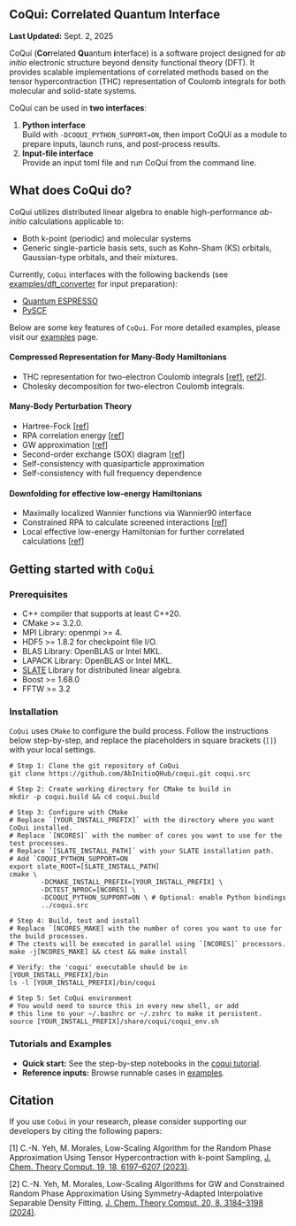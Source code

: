 CoQui: Correlated Quantum Interface
-----------------------------------------------
**Last Updated:** Sept. 2, 2025

CoQuí (**Cor**related **Qu**antum **í**nterface) is a software project 
designed for *ab initio* electronic structure beyond density functional 
theory (DFT). 
It provides scalable implementations of correlated methods based on 
the tensor hypercontraction (THC) representation of Coulomb integrals 
for both molecular and solid-state systems. 

CoQuí can be used in **two interfaces**:

1. **Python interface**  
   Build with `-DCOQUI_PYTHON_SUPPORT=ON`, then import CoQUí as a module 
   to prepare inputs, launch runs, and post-process results.
2. **Input-file interface**  
   Provide an input toml file and run CoQuí from the command line.

## What does CoQui do?
CoQui utilizes distributed linear algebra to enable high-performance
*ab-initio* calculations applicable to:
- Both k-point (periodic) and molecular systems
- Generic single-particle basis sets, such as Kohn-Sham (KS) orbitals,
  Gaussian-type orbitals, and their mixtures.

Currently, `CoQui` interfaces with the following backends 
(see [examples/dft_converter](examples/dft_converter) for input preparation): 
- [Quantum ESPRESSO](https://www.quantum-espresso.org)
- [PySCF](https://pyscf.org)

Below are some key features of `CoQui`. For more detailed examples, 
please visit our [examples](examples/README.md) page.
#### Compressed Representation for Many-Body Hamiltonians
- THC representation for two-electron Coulomb integrals 
  [[ref1](https://pubs.acs.org/doi/abs/10.1021/acs.jctc.3c00615),
  [ref2](https://pubs.acs.org/doi/abs/10.1021/acs.jctc.4c00085)]. 
- Cholesky decomposition for two-electron Coulomb integrals. 

#### Many-Body Perturbation Theory
- Hartree-Fock [[ref](https://pubs.acs.org/doi/abs/10.1021/acs.jctc.3c00615)]
- RPA correlation energy [[ref](https://pubs.acs.org/doi/abs/10.1021/acs.jctc.3c00615)]
- GW approximation [[ref](https://pubs.acs.org/doi/abs/10.1021/acs.jctc.4c00085)]
- Second-order exchange (SOX) diagram [[ref](https://arxiv.org/abs/2404.17744)]
- Self-consistency with quasiparticle approximation 
- Self-consistency with full frequency dependence

#### Downfolding for effective low-energy Hamiltonians
- Maximally localized Wannier functions via Wannier90 interface 
- Constrained RPA to calculate screened interactions [[ref](https://pubs.acs.org/doi/abs/10.1021/acs.jctc.4c00085)]
- Local effective low-energy Hamiltonian for further correlated calculations
  [[ref](https://pubs.acs.org/doi/abs/10.1021/acs.jctc.4c00085)]

## Getting started with `CoQui` 
### Prerequisites
- C++ compiler that supports at least C++20.
- CMake >= 3.2.0.
- MPI Library: openmpi >= 4. 
- HDF5 >= 1.8.2 for checkpoint file I/O. 
- BLAS Library: OpenBLAS or Intel MKL. 
- LAPACK Library: OpenBLAS or Intel MKL. 
- [SLATE](https://github.com/icl-utk-edu/slate/tree/master) Library for distributed linear algebra.  
- Boost >= 1.68.0
- FFTW >= 3.2

### Installation
`CoQui` uses `CMake` to configure the build process. Follow 
the instructions below step-by-step, and replace the placeholders in 
square brackets (`[]`) with your local settings.

```shell
# Step 1: Clone the git repository of CoQui
git clone https://github.com/AbInitioQHub/coqui.git coqui.src

# Step 2: Create working directory for CMake to build in
mkdir -p coqui.build && cd coqui.build

# Step 3: Configure with CMake
# Replace `[YOUR_INSTALL_PREFIX]` with the directory where you want CoQui installed.
# Replace `[NCORES]` with the number of cores you want to use for the test processes.
# Replace `[SLATE_INSTALL_PATH]` with your SLATE installation path. 
# Add `COQUI_PYTHON_SUPPORT=ON
export slate_ROOT=[SLATE_INSTALL_PATH]
cmake \
        -DCMAKE_INSTALL_PREFIX=[YOUR_INSTALL_PREFIX] \
        -DCTEST_NPROC=[NCORES] \
        -DCOQUI_PYTHON_SUPPORT=ON \ # Optional: enable Python bindings
        ../coqui.src

# Step 4: Build, test and install
# Replace `[NCORES_MAKE] with the number of cores you want to use for the build processes. 
# The ctests will be executed in parallel using `[NCORES]` processors.
make -j[NCORES_MAKE] && ctest && make install

# Verify: the 'coqui' executable should be in [YOUR_INSTALL_PREFIX]/bin
ls -l [YOUR_INSTALL_PREFIX]/bin/coqui

# Step 5: Set CoQui environment 
# You would need to source this in every new shell, or add 
# this line to your ~/.bashrc or ~/.zshrc to make it persistent.
source [YOUR_INSTALL_PREFIX]/share/coqui/coqui_env.sh
```

### Tutorials and Examples
- **Quick start:** See the step-by-step notebooks in the
  [coqui tutorial](https://github.com/AbInitioQHub/coqui-tutorial).
- **Reference inputs:** Browse runnable cases in [examples](examples/README.md).

## Citation
If you use `CoQui` in your research, please consider supporting our developers 
by citing the following papers:

[1] C.-N. Yeh, M. Morales, Low-Scaling Algorithm for the Random Phase
Approximation Using Tensor Hypercontraction with k-point Sampling,
[J. Chem. Theory Comput. 19, 18, 6197–6207 (2023)](https://pubs.acs.org/doi/abs/10.1021/acs.jctc.3c00615).

[2] C.-N. Yeh, M. Morales, Low-Scaling Algorithms for GW and Constrained Random Phase
Approximation Using Symmetry-Adapted Interpolative Separable Density Fitting,
[J. Chem. Theory Comput. 20, 8, 3184–3198 (2024)](https://pubs.acs.org/doi/abs/10.1021/acs.jctc.4c00085). 
